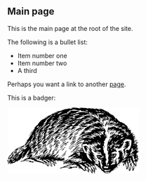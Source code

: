 Main page
---------

This is the main page at the root of the site.

The following is a bullet list:

- Item number one
- Item number two
- A third

Perhaps you want a link to another [page](another.html).

This is a badger:

![A Badger](res/badger.png)

